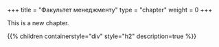 +++
title = "Факультет менеджменту"
type = "chapter"
weight = 0
+++

This is a new chapter.

{{% children containerstyle="div" style="h2" description=true %}}
